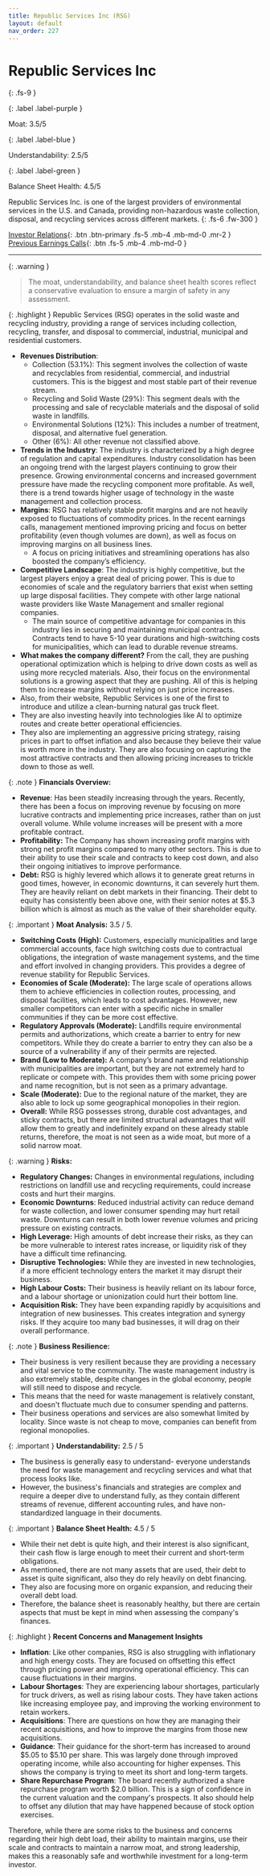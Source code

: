 ```yaml
---
title: Republic Services Inc (RSG)
layout: default
nav_order: 227
---
```


# Republic Services Inc
{: .fs-9 }

{: .label .label-purple }

Moat: 3.5/5

{: .label .label-blue }

Understandability: 2.5/5

{: .label .label-green }

Balance Sheet Health: 4.5/5

Republic Services Inc. is one of the largest providers of environmental services in the U.S. and Canada, providing non-hazardous waste collection, disposal, and recycling services across different markets.
{: .fs-6 .fw-300 }

[Investor Relations](https://www.google.com/search?q=RSG+investor+relations){: .btn .btn-primary .fs-5 .mb-4 .mb-md-0 .mr-2 }
[Previous Earnings Calls](https://discountingcashflows.com/company/RSG/transcripts/){: .btn .fs-5 .mb-4 .mb-md-0 }

---

{: .warning }
>The moat, understandability, and balance sheet health scores reflect a conservative evaluation to ensure a margin of safety in any assessment.



{: .highlight }
Republic Services (RSG) operates in the solid waste and recycling industry, providing a range of services including collection, recycling, transfer, and disposal to commercial, industrial, municipal and residential customers.
-   **Revenues Distribution**:
    -   Collection (53.1%): This segment involves the collection of waste and recyclables from residential, commercial, and industrial customers. This is the biggest and most stable part of their revenue stream.
    -   Recycling and Solid Waste (29%): This segment deals with the processing and sale of recyclable materials and the disposal of solid waste in landfills.
    -   Environmental Solutions (12%): This includes a number of treatment, disposal, and alternative fuel generation.
    -   Other (6%): All other revenue not classified above.
-   **Trends in the Industry**: The industry is characterized by a high degree of regulation and capital expenditures. Industry consolidation has been an ongoing trend with the largest players continuing to grow their presence. Growing environmental concerns and increased government pressure have made the recycling component more profitable. As well, there is a trend towards higher usage of technology in the waste management and collection process.
-   **Margins**: RSG has relatively stable profit margins and are not heavily exposed to fluctuations of commodity prices. In the recent earnings calls, management mentioned improving pricing and focus on better profitability (even though volumes are down), as well as focus on improving margins on all business lines.
    -    A focus on pricing initiatives and streamlining operations has also boosted the company’s efficiency.
-   **Competitive Landscape**: The industry is highly competitive, but the largest players enjoy a great deal of pricing power. This is due to economies of scale and the regulatory barriers that exist when setting up large disposal facilities. They compete with other large national waste providers like Waste Management and smaller regional companies.
    -   The main source of competitive advantage for companies in this industry lies in securing and maintaining municipal contracts. Contracts tend to have 5-10 year durations and high-switching costs for municipalities, which can lead to durable revenue streams.
-   **What makes the company different?** From the call, they are pushing operational optimization which is helping to drive down costs as well as using more recycled materials. Also, their focus on the environmental solutions is a growing aspect that they are pushing. All of this is helping them to increase margins without relying on just price increases. 
-    Also, from their website, Republic Services is one of the first to introduce and utilize a clean-burning natural gas truck fleet.
-   They are also investing heavily into technologies like AI to optimize routes and create better operational efficiencies.
-   They also are implementing an aggressive pricing strategy, raising prices in part to offset inflation and also because they believe their value is worth more in the industry. They are also focusing on capturing the most attractive contracts and then allowing pricing increases to trickle down to those as well.

{: .note }
**Financials Overview:**
-  **Revenue**: Has been steadily increasing through the years. Recently, there has been a focus on improving revenue by focusing on more lucrative contracts and implementing price increases, rather than on just overall volume. While volume increases will be present with a more profitable contract.
- **Profitability:** The Company has shown increasing profit margins with strong net profit margins compared to many other sectors. This is due to their ability to use their scale and contracts to keep cost down, and also their ongoing initiatives to improve performance.
-   **Debt:** RSG is highly levered which allows it to generate great returns in good times, however, in economic downturns, it can severely hurt them. They are heavily reliant on debt markets in their financing. Their debt to equity has consistently been above one, with their senior notes at $5.3 billion which is almost as much as the value of their shareholder equity.

{: .important }
**Moat Analysis:** 3.5 / 5.
-   **Switching Costs (High):** Customers, especially municipalities and large commercial accounts, face high switching costs due to contractual obligations, the integration of waste management systems, and the time and effort involved in changing providers. This provides a degree of revenue stability for Republic Services.
-   **Economies of Scale (Moderate):** The large scale of operations allows them to achieve efficiencies in collection routes, processing, and disposal facilities, which leads to cost advantages. However, new smaller competitors can enter with a specific niche in smaller communities if they can be more cost effective. 
-   **Regulatory Approvals (Moderate):** Landfills require environmental permits and authorizations, which create a barrier to entry for new competitors. While they do create a barrier to entry they can also be a source of a vulnerability if any of their permits are rejected.
-   **Brand (Low to Moderate):** A company’s brand name and relationship with municipalities are important, but they are not extremely hard to replicate or compete with. This provides them with some pricing power and name recognition, but is not seen as a primary advantage.
-    **Scale (Moderate):** Due to the regional nature of the market, they are also able to lock up some geographical monopolies in their region.
-   **Overall:** While RSG possesses strong, durable cost advantages, and sticky contracts, but there are limited structural advantages that will allow them to greatly and indefinitely expand on these already stable returns, therefore, the moat is not seen as a wide moat, but more of a solid narrow moat.

{: .warning }
**Risks:**
-   **Regulatory Changes:** Changes in environmental regulations, including restrictions on landfill use and recycling requirements, could increase costs and hurt their margins.
-   **Economic Downturns**: Reduced industrial activity can reduce demand for waste collection, and lower consumer spending may hurt retail waste. Downturns can result in both lower revenue volumes and pricing pressure on existing contracts. 
-   **High Leverage:** High amounts of debt increase their risks, as they can be more vulnerable to interest rates increase, or liquidity risk of they have a difficult time refinancing.
-   **Disruptive Technologies:** While they are invested in new technologies, if a more efficient technology enters the market it may disrupt their business.
-   **High Labour Costs:** Their business is heavily reliant on its labour force, and a labour shortage or unionization could hurt their bottom line.
- **Acquisition Risk:** They have been expanding rapidly by acquisitions and integration of new businesses. This creates integration and synergy risks. If they acquire too many bad businesses, it will drag on their overall performance.

{: .note }
**Business Resilience:**
-   Their business is very resilient because they are providing a necessary and vital service to the community. The waste management industry is also extremely stable, despite changes in the global economy, people will still need to dispose and recycle.
-  This means that the need for waste management is relatively constant, and doesn't fluctuate much due to consumer spending and patterns. 
-    Their business operations and services are also somewhat limited by locality. Since waste is not cheap to move, companies can benefit from regional monopolies.

{: .important }
**Understandability:** 2.5 / 5
-   The business is generally easy to understand- everyone understands the need for waste management and recycling services and what that process looks like.
-   However, the business's financials and strategies are complex and require a deeper dive to understand fully, as they contain different streams of revenue, different accounting rules, and have non-standardized language in their documents.

{: .important }
**Balance Sheet Health:** 4.5 / 5
-  While their net debt is quite high, and their interest is also significant, their cash flow is large enough to meet their current and short-term obligations.
-   As mentioned, there are not many assets that are used, their debt to asset is quite significant, also they do rely heavily on debt financing.
-   They also are focusing more on organic expansion, and reducing their overall debt load.
-    Therefore, the balance sheet is reasonably healthy, but there are certain aspects that must be kept in mind when assessing the company's finances.

{: .highlight }
**Recent Concerns and Management Insights**
*   **Inflation**: Like other companies, RSG is also struggling with inflationary and high energy costs. They are focused on offsetting this effect through pricing power and improving operational efficiency. This can cause fluctuations in their margins.
*   **Labour Shortages**: They are experiencing labour shortages, particularly for truck drivers, as well as rising labour costs. They have taken actions like increasing employee pay, and improving the working environment to retain workers.
*   **Acquisitions**: There are questions on how they are managing their recent acquisitions, and how to improve the margins from those new acquisitions.
*  **Guidance**: Their guidance for the short-term has increased to around $5.05 to $5.10 per share. This was largely done through improved operating income, while also accounting for higher expenses. This shows the company is trying to meet its short and long-term targets.
*  **Share Repurchase Program**: The board recently authorized a share repurchase program worth $2.0 billion. This is a sign of confidence in the current valuation and the company's prospects. It also should help to offset any dilution that may have happened because of stock option exercises.

Therefore, while there are some risks to the business and concerns regarding their high debt load, their ability to maintain margins, use their scale and contracts to maintain a narrow moat, and strong leadership, makes this a reasonably safe and worthwhile investment for a long-term investor.